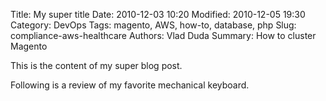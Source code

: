 Title: My super title
Date: 2010-12-03 10:20
Modified: 2010-12-05 19:30
Category: DevOps
Tags: magento, AWS, how-to, database, php
Slug: compliance-aws-healthcare
Authors: Vlad Duda
Summary: How to cluster Magento

This is the content of my super blog post.

Following is a review of my favorite mechanical keyboard.
